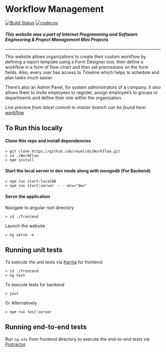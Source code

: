 # Workflow Management 
[![Build Status](https://travis-ci.com/reuelrds/Workflow.svg?branch=master)](https://travis-ci.com/reuelrds/Workflow)
[![codecov](https://codecov.io/gh/reuelrds/Workflow/branch/master/graph/badge.svg)](https://codecov.io/gh/reuelrds/Workflow)

##### *This website was a part of Internet Programming and Software Engineering & Project Management Mini Projects*
***

This website allows organizations to create their custom workflow by defining a report template using a Form Designer tool, then define a workflow in a form of flow-chart and then set premissions on the form fields. Also, every user has access to Timeline which helps to schedule and plan tasks much easier.

There’s also an Admin Panel, for system administrators of a company. It also allows them to invite employees to register, assign employee’s to groups or departments and define their role within the organization.


*Live preview from latest commit to master branch can be found here: [workflow](http://sepm-workflow.s3-website-ap-southeast-1.amazonaws.com)*

## To Run this locally

#### Clone this repo and install dependencies

```
> git clone https://github.com/reuelrds/Workflow.git
> cd ./WorkFlow
> npm install
```

#### Start the local server in dev mode along with mongodb (For Backend)
```
> npm run start:localDB
> npm run start:server -- --env="dev"
```

#### Serve the application
Navigate to angular root directory
```
> cd ./frontend
```
Launch the website
```
> ng serve -o
```

## Running unit tests

To execute the unit tests via [Karma](https://karma-runner.github.io) for frontend
```
> cd ./frontend
> ng test
```

To execute tests for backend
```
> jest
```
Or Alternatively
```
> npm run test:server
```

## Running end-to-end tests

Run `ng e2e` from frontend directory to execute the end-to-end tests via [Protractor](http://www.protractortest.org/).

